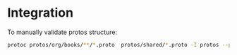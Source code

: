 # Integration

To manually validate protos structure:

```bash
protoc protos/org/books/**/*.proto  protos/shared/*.proto -I protos --plugin=protoc-gen-grpc=../../grpc_csharp_plugin --csharp_out=Org.Books --grpc_out=Org.Books
```